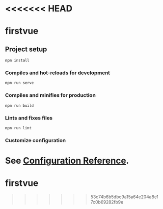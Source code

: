 # <<<<<<< HEAD
# firstvue

## Project setup
```
npm install
```

### Compiles and hot-reloads for development
```
npm run serve
```

### Compiles and minifies for production
```
npm run build
```

### Lints and fixes files
```
npm run lint
```

### Customize configuration
See [Configuration Reference](https://cli.vuejs.org/config/).
=======
# firstvue
>>>>>>> 53c74b6b5dbc9a15a64e204a8e17c0b69282fb9e
